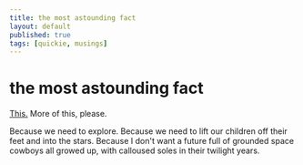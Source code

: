 ```yaml
---
title: the most astounding fact
layout: default
published: true
tags: [quickie, musings]
---
```


# the most astounding fact

[This.](http://www.youtube.com/embed/9D05ej8u-gU) More of this, please.

Because we need to explore. Because we need to lift our children off their feet and into the stars. Because I don't want a future full of grounded space cowboys all growed up, with calloused soles in their twilight years.